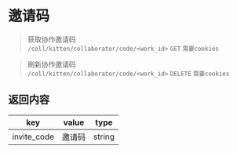 # 邀请码

> 获取协作邀请码  
> `/coll/kitten/collaborator/code/<work_id>` `GET` `需要cookies`

> 刷新协作邀请码  
> `/coll/kitten/collaborator/code/<work_id>` `DELETE` `需要cookies`

## 返回内容

|     key     | value  |  type  |
| :---------: | :----: | :----: |
| invite_code | 邀请码 | string |

